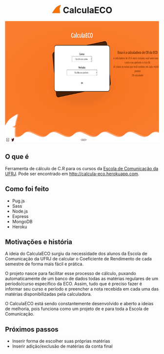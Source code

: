 <h1 align="center"> <img src="https://github.com/liaporto/calcula-eco/blob/master/calculaeco/public/images/icon_laranja.png" alt="icone do calculaECO" width="30px" height="auto"/> CalculaECO </h1>

<p align="center">
<img src="https://github.com/liaporto/calcula-eco/blob/master/calculaeco/public/images/og_image.png" href="https://calcula-eco.herokuapp.com/" alt="print de tela do site" width="auto" height="400px" style="margin: 0 auto"/>
</p>

## O que é
Ferramenta de cálculo de C.R para os cursos da [Escola de Comunicação da UFRJ](https://eco.ufrj.br). Pode ser encontrado em http://calcula-eco.herokuapp.com.

## Como foi feito
- Pug.js
- Sass
- Node.js
- Express
- MongoDB
- Heroku


## Motivações e história
A ideia do CalculaECO surgiu da necessidade dos alunos da Escola de Comunicação da UFRJ de calcular o Coeficiente de Rendimento de cada semestre de forma mais fácil e prática.

O projeto nasce para facilitar esse processo de cálculo, puxando automaticamente de um banco de dados todas as matérias regulares de um período/curso específico da ECO. Assim, tudo que é preciso fazer é informar seu curso e período e preencher a nota recebida em cada uma das matérias disponibilizadas pela calculadora.

O CalculaECO está sendo constantemente desenvolvido e aberto a ideias de melhoria, pois funciona como um projeto de e para toda a Escola de Comunicação.


## Próximos passos
- Inserir forma de escolher suas próprias matérias
- Inserir adição/exclusão de matérias da conta final

